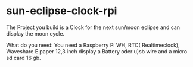 # sun-eclipse-clock-rpi


The Project you build is a Clock 
for the next sun/moon eclipse and can display the moon cycle.

What do you need:
You need a Raspberry Pi WH, RTC( Realtimeclock), Waveshare E paper 12,3 inch display 
a Battery oder u)sb wire and a micro sd card 16 gb.


